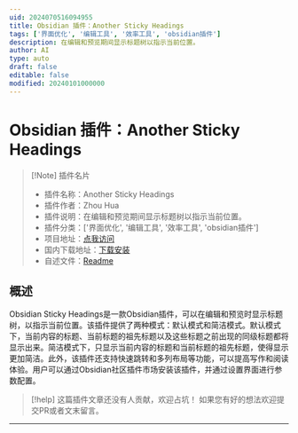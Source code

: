 ```yaml
---
uid: 2024070516094955
title: Obsidian 插件：Another Sticky Headings
tags: ['界面优化', '编辑工具', '效率工具', 'obsidian插件']
description: 在编辑和预览期间显示标题树以指示当前位置。
author: AI
type: auto
draft: false
editable: false
modified: 20240101000000
---
```


# Obsidian 插件：Another Sticky Headings

> [!Note] 插件名片
> - 插件名称：Another Sticky Headings
> - 插件作者：Zhou Hua
> - 插件说明：在编辑和预览期间显示标题树以指示当前位置。
> - 插件分类：['界面优化', '编辑工具', '效率工具', 'obsidian插件']
> - 项目地址：[点我访问](https://github.com/zhouhua/obsidian-sticky-headings)
> - 国内下载地址：[下载安装](https://pkmer.cn/products/plugin/pluginMarket/?another-sticky-headings)
> - 自述文件：[Readme](https://ghproxy.net/https://raw.githubusercontent.com/zhouhua/obsidian-sticky-headings/master/README.md)



## 概述

Obsidian Sticky Headings是一款Obsidian插件，可以在编辑和预览时显示标题树，以指示当前位置。该插件提供了两种模式：默认模式和简洁模式。默认模式下，当前内容的标题、当前标题的祖先标题以及这些标题之前出现的同级标题都将显示出来。简洁模式下，只显示当前内容的标题和当前标题的祖先标题，使得显示更加简洁。此外，该插件还支持快速跳转和多列布局等功能，可以提高写作和阅读体验。用户可以通过Obsidian社区插件市场安装该插件，并通过设置界面进行参数配置。


> [!help] 
> 这篇插件文章还没有人贡献，欢迎占坑！
> 如果您有好的想法欢迎提交PR或者文末留言。
> 

---



